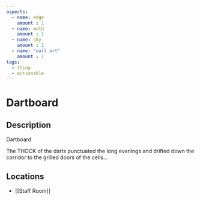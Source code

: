 ```yaml
---
aspects: 
  - name: edge
    amount : 1
  - name: moth
    amount : 1
  - name: sky
    amount : 1
  - name: "wall art"
    amount : 1
tags:
  - thing
  - actionable
---
```


# Dartboard

## Description
Dartboard

The THOCK of the darts punctuated the long evenings and drifted down the corridor to the grilled doors of the cells…
## Locations
- [[Staff Room]]